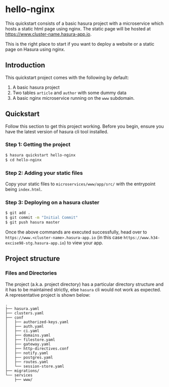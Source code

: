 # hello-nginx

This quickstart consists of a basic hasura project with a microservice which hosts a static html page using nginx. The static page will be hosted at https://www.cluster-name.hasura-app.io.

This is the right place to start if you want to deploy a website or a static page on Hasura using nginx.

## Introduction

This quickstart project comes with the following by default:
1. A basic hasura project
2. Two tables `article` and `author` with some dummy data
3. A basic nginx microservice running on the `www` subdomain.

## Quickstart

Follow this section to get this project working. Before you begin, ensure you have the latest version of hasura cli tool installed.

### Step 1: Getting the project

```sh
$ hasura quickstart hello-nginx
$ cd hello-nginx
```

### Step 2: Adding your static files

Copy your static files to `microservices/www/app/src/` with the entrypoint being `index.html`.

### Step 3: Deploying on a hasura cluster

```sh
$ git add .
$ git commit -m "Initial Commit"
$ git push hasura master
```

Once the above commands are executed successfully, head over to `https://www.<cluster-name>.hasura-app.io` (in this case `https://www.h34-excise98-stg.hasura-app.io`) to view your app.

## Project structure

### Files and Directories

The project (a.k.a. project directory) has a particular directory structure and it has to be maintained strictly, else `hasura` cli would not work as expected. A representative project is shown below:

```
.
├── hasura.yaml
├── clusters.yaml
├── conf
│   ├── authorized-keys.yaml
│   ├── auth.yaml
│   ├── ci.yaml
│   ├── domains.yaml
│   ├── filestore.yaml
│   ├── gateway.yaml
│   ├── http-directives.conf
│   ├── notify.yaml
│   ├── postgres.yaml
│   ├── routes.yaml
│   └── session-store.yaml
├── migrations/
└── services
    ├── www/
```
